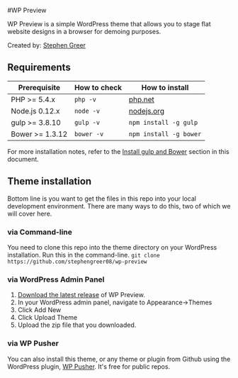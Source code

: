 #WP Preview

WP Preview is a simple WordPress theme that allows you to stage flat website designs in a browser for demoing purposes.

Created by: [Stephen Greer](https://stephengreer.me/)

## Requirements

| Prerequisite    | How to check | How to install
| --------------- | ------------ | ------------- |
| PHP >= 5.4.x    | `php -v`     | [php.net](http://php.net/manual/en/install.php) |
| Node.js 0.12.x  | `node -v`    | [nodejs.org](http://nodejs.org/) |
| gulp >= 3.8.10  | `gulp -v`    | `npm install -g gulp` |
| Bower >= 1.3.12 | `bower -v`   | `npm install -g bower` |

For more installation notes, refer to the [Install gulp and Bower](#install-gulp-and-bower) section in this document.

## Theme installation

Bottom line is you want to get the files in this repo into your local development environment. There are many ways to do this, two of which we will cover here.

### via Command-line

You need to clone this repo into the theme directory on your WordPress installation. Run this in the command-line.
`git clone https://github.com/stephengreer08/wp-preview`

### via WordPress Admin Panel

1. [Download the latest release](https://github.com/stephengreer08/wp-preview/releases/latest) of WP Preview.
2. In your WordPress admin panel, navigate to Appearance->Themes
3. Click Add New
4. Click Upload Theme
5. Upload the zip file that you downloaded.

### via WP Pusher

You can also install this theme, or any theme or plugin from Github using the WordPress plugin, [WP Pusher](https://wppusher.com/). It's free for public repos.

